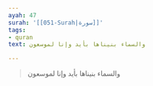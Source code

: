 ```yaml
---
ayah: 47
surah: '[[051-Surah|سورة]]'
tags:
- quran
text: والسماء بنيناها بأيد وإنا لموسعون

---
```

> والسماء بنيناها بأيد وإنا لموسعون
